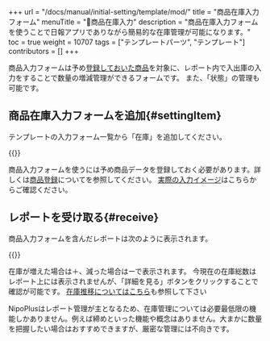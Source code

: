 +++
url = "/docs/manual/initial-setting/template/mod/"
title = "商品在庫入力フォーム"
menuTitle = "🧩商品在庫入力"
description = "商品在庫入力フォームを使うことで日報アプリでありながら簡易的な在庫管理が可能になります。"
toc = true
weight = 10707
tags = ["テンプレートパーツ", "テンプレート"]
contributors = []
+++

商品入力フォームは予め[登録しておいた商品](/docs/manual/initial-setting/advanced-setting/point/#add)を対象に、レポート内で入出庫の入力をすることで数量の増減管理ができるフォームです。
また、「状態」の管理も可能です。

## 商品在庫入力フォームを追加{#settingItem}

テンプレートの入力フォーム一覧から「在庫」を追加してください。

{{<icatch filename="img/modFormAdd" msg="テンプレートの編集画面から在庫フォームをクリックして追加します">}}

商品入力フォームを使うには予め商品データを登録しておく必要があります。詳しくは[商品登録](/docs/manual/initial-setting/advanced-setting/point/)についてを参照してください。
[実際の入力イメージ](/docs/manual/write-report/parts/#item)はこちらからご確認ください。

## レポートを受け取る{#receive}

商品入力フォームを含んだレポートは次のように表示されます。

{{<icatch filename="img/itemReport" msg="レポートを受け取ったときの画面イメージ">}}

在庫が増えた場合は＋、減った場合はーで表示されます。
今現在の在庫総数はレポート上には表示されませんが、「詳細を見る」ボタンをクリックすることで確認が可能です。
[在庫推移についてはこちら](/docs/manual/initial-setting/advanced-setting/point/#stackLog)も参照して下さい

NipoPlusはレポート管理が主となるため、在庫管理については必要最低限の機能しかありません。例えば締めといった機能や概念はありません。大まかに数量を把握したい場合はおすすめできますが、厳密な管理には不向きです。
